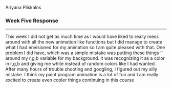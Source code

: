 Ariyana Pilskalns

### Week Five Response
****
This week I did not get as much time as I would have liked to really mess around with all the new animation like functions but I did manage to create what I had envisioned for my animation so I am quite pleased with that. One problem I did have, which was a simple mistake was putting these things '' around my r,g,b variable for my background. it was recognizing it as a color in r,g,b and giving me white instead of random colors like I had wanted. After many hours of trouble shooting and googling, I figured out my silly mistake. I think my paint program animation is a lot of fun and I am really excited to create even cooler things continuing in this course
